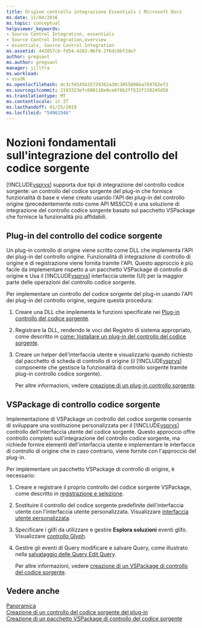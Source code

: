 ```yaml
---
title: Origine controllo integrazione Essentials | Microsoft Docs
ms.date: 11/04/2016
ms.topic: conceptual
helpviewer_keywords:
- Source Control Integration, essentials
- Source Control Integration,overview
- essentials, Source Control Integration
ms.assetid: 442057cb-fd54-4283-96f8-2f6dc8bf2de7
author: gregvanl
ms.author: gregvanl
manager: jillfra
ms.workload:
- vssdk
ms.openlocfilehash: dc3cfd145b35729362a30c3055806ba769782ef2
ms.sourcegitcommit: 2193323efc608118e0ce6f6b2ff532f158245d56
ms.translationtype: MT
ms.contentlocale: it-IT
ms.lasthandoff: 01/25/2019
ms.locfileid: "54961546"
---
```

# <a name="source-control-integration-essentials"></a>Nozioni fondamentali sull'integrazione del controllo del codice sorgente
[!INCLUDE[vsprvs](../../code-quality/includes/vsprvs_md.md)] supporta due tipi di integrazione del controllo codice sorgente: un controllo del codice sorgente del plug-in che fornisce funzionalità di base e viene creato usando l'API dei plug-in del controllo origine (precedentemente noto come API MSSCCI) e una soluzione di integrazione del controllo codice sorgente basato sul pacchetto VSPackage che fornisce la funzionalità più affidabili.  
  
## <a name="source-control-plug-in"></a>Plug-in del controllo del codice sorgente  
 Un plug-in controllo di origine viene scritto come DLL che implementa l'API dei plug-in del controllo origine. Funzionalità di integrazione di controllo di origine e di registrazione viene fornita tramite l'API. Questo approccio è più facile da implementare rispetto a un pacchetto VSPackage di controllo di origine e Usa il [!INCLUDE[vsprvs](../../code-quality/includes/vsprvs_md.md)] interfaccia utente (UI) per la maggior parte delle operazioni del controllo codice sorgente.  
  
 Per implementare un controllo del codice sorgente del plug-in usando l'API dei plug-in del controllo origine, seguire questa procedura:  
  
1. Creare una DLL che implementa le funzioni specificate nei [Plug-in controllo del codice sorgente](../../extensibility/source-control-plug-ins.md).  
  
2. Registrare la DLL, rendendo le voci del Registro di sistema appropriato, come descritto in [come: Installare un plug-in del controllo del codice sorgente](../../extensibility/internals/how-to-install-a-source-control-plug-in.md).  
  
3. Creare un helper dell'interfaccia utente e visualizzarlo quando richiesto dal pacchetto di scheda di controllo di origine (il [!INCLUDE[vsprvs](../../code-quality/includes/vsprvs_md.md)] componente che gestisce la funzionalità di controllo sorgente tramite plug-in controllo codice sorgente).  
  
   Per altre informazioni, vedere [creazione di un plug-in controllo sorgente](../../extensibility/internals/creating-a-source-control-plug-in.md).  
  
## <a name="source-control-vspackage"></a>VSPackage di controllo codice sorgente  
 Implementazione di VSPackage un controllo del codice sorgente consente di sviluppare una sostituzione personalizzata per il [!INCLUDE[vsprvs](../../code-quality/includes/vsprvs_md.md)] controllo dell'interfaccia utente del codice sorgente. Questo approccio offre controllo completo sull'integrazione del controllo codice sorgente, ma richiede fornire elementi dell'interfaccia utente e implementare le interfacce di controllo di origine che in caso contrario, viene fornite con l'approccio del plug-in.  
  
 Per implementare un pacchetto VSPackage di controllo di origine, è necessario:  
  
1. Creare e registrare il proprio controllo del codice sorgente VSPackage, come descritto in [registrazione e selezione](../../extensibility/internals/registration-and-selection-source-control-vspackage.md).  
  
2. Sostituire il controllo del codice sorgente predefinite dell'interfaccia utente con l'interfaccia utente personalizzata. Visualizzare [interfaccia utente personalizzata](../../extensibility/internals/custom-user-interface-source-control-vspackage.md).  
  
3. Specificare i glifi da utilizzare e gestire **Esplora soluzioni** eventi glifo. Visualizzare [controllo Glyph](../../extensibility/internals/glyph-control-source-control-vspackage.md).  
  
4. Gestire gli eventi di Query modificare e salvare Query, come illustrato nella [salvataggio delle Query Edit Query](../../extensibility/internals/query-edit-query-save-source-control-vspackage.md).  
  
   Per altre informazioni, vedere [creazione di un VSPackage di controllo del codice sorgente](../../extensibility/internals/creating-a-source-control-vspackage.md).  
  
## <a name="see-also"></a>Vedere anche  
 [Panoramica](../../extensibility/internals/source-control-integration-overview.md)   
 [Creazione di un controllo del codice sorgente del plug-in](../../extensibility/internals/creating-a-source-control-plug-in.md)   
 [Creazione di un pacchetto VSPackage di controllo del codice sorgente](../../extensibility/internals/creating-a-source-control-vspackage.md)
